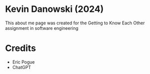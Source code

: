 # Kevin Danowski (2024)
This about me page was created for the Getting to Know Each Other assignment in software engineering

# Credits
- Eric Pogue
- ChatGPT

